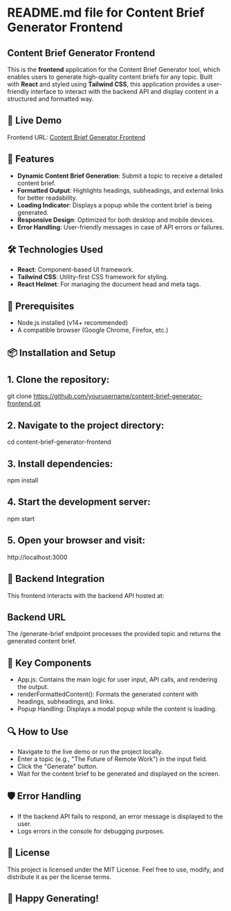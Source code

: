 # README.md file for Content Brief Generator Frontend

## Content Brief Generator Frontend

This is the **frontend** application for the Content Brief Generator tool, which enables users to generate high-quality content briefs for any topic. Built with **React** and styled using **Tailwind CSS**, this application provides a user-friendly interface to interact with the backend API and display content in a structured and formatted way.

## 🚀 Live Demo
Frontend URL: [Content Brief Generator Frontend](https://content-brief-generator-frontend.vercel.app/)

## 🌟 Features
 - **Dynamic Content Brief Generation**: Submit a topic to receive a detailed content brief.
 - **Formatted Output**: Highlights headings, subheadings, and external links for better readability.
 - **Loading Indicator**: Displays a popup while the content brief is being generated.
 - **Responsive Design**: Optimized for both desktop and mobile devices.
 - **Error Handling**: User-friendly messages in case of API errors or failures.

## 🛠️ Technologies Used
 - **React**: Component-based UI framework.
 - **Tailwind CSS**: Utility-first CSS framework for styling.
 - **React Helmet**: For managing the document head and meta tags.

## 📝 Prerequisites
 - Node.js installed (v14+ recommended)
 - A compatible browser (Google Chrome, Firefox, etc.)

## 📦 Installation and Setup
## 1. Clone the repository:
git clone https://github.com/yourusername/content-brief-generator-frontend.git

## 2. Navigate to the project directory:
cd content-brief-generator-frontend

## 3. Install dependencies:
npm install

## 4. Start the development server:
npm start

## 5. Open your browser and visit:
http://localhost:3000

## 🔗 Backend Integration
 This frontend interacts with the backend API hosted at:

## Backend URL
 The /generate-brief endpoint processes the provided topic and returns the generated content brief.

## 🚧 Key Components
 - App.js: Contains the main logic for user input, API calls, and rendering the output.
 - renderFormattedContent(): Formats the generated content with headings, subheadings, and links.
 - Popup Handling: Displays a modal popup while the content is loading.

## 🔍 How to Use
 - Navigate to the live demo or run the project locally.
 - Enter a topic (e.g., "The Future of Remote Work") in the input field.
 - Click the "Generate" button.
 - Wait for the content brief to be generated and displayed on the screen.

## 🛡️ Error Handling
 - If the backend API fails to respond, an error message is displayed to the user.
 - Logs errors in the console for debugging purposes.

## 📄 License
 This project is licensed under the MIT License. Feel free to use, modify, and distribute it as per the license terms.

## 🎉 Happy Generating!
